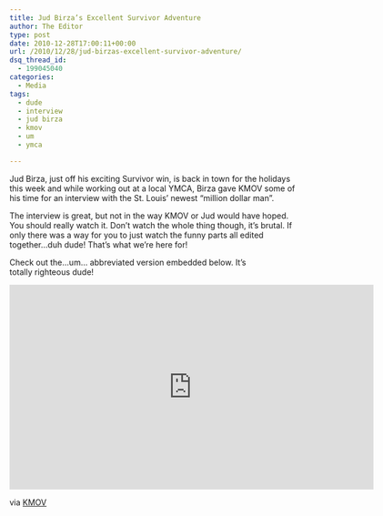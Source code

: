 ```yaml
---
title: Jud Birza’s Excellent Survivor Adventure
author: The Editor
type: post
date: 2010-12-28T17:00:11+00:00
url: /2010/12/28/jud-birzas-excellent-survivor-adventure/
dsq_thread_id:
  - 199045040
categories:
  - Media
tags:
  - dude
  - interview
  - jud birza
  - kmov
  - um
  - ymca

---
```

Jud Birza, just off his exciting Survivor win, is back in town for the holidays this week and while working out at a local YMCA, Birza gave KMOV some of his time for an interview with the St. Louis&#8217; newest &#8220;million dollar man&#8221;.

The interview is great, but not in the way KMOV or Jud would have hoped. You should really watch it. Don&#8217;t watch the whole thing though, it&#8217;s brutal. If only there was a way for you to just watch the funny parts all edited together&#8230;duh dude! That&#8217;s what we&#8217;re here for!

Check out the&#8230;um&#8230; abbreviated version embedded below. It&#8217;s totally righteous dude!

<div class="embed-vimeo" style="text-align: center;">
  <iframe src="https://player.vimeo.com/video/18232130" width="640" height="360" frameborder="0" webkitallowfullscreen mozallowfullscreen allowfullscreen></iframe>
</div>

via <a href="http://www.kmov.com/news/local/Local-Survivor-winner-talks-to-News-4-about-his-experience-112515589.html?utm_source=twitterfeed&utm_medium=twitter" target="_blank">KMOV</a>